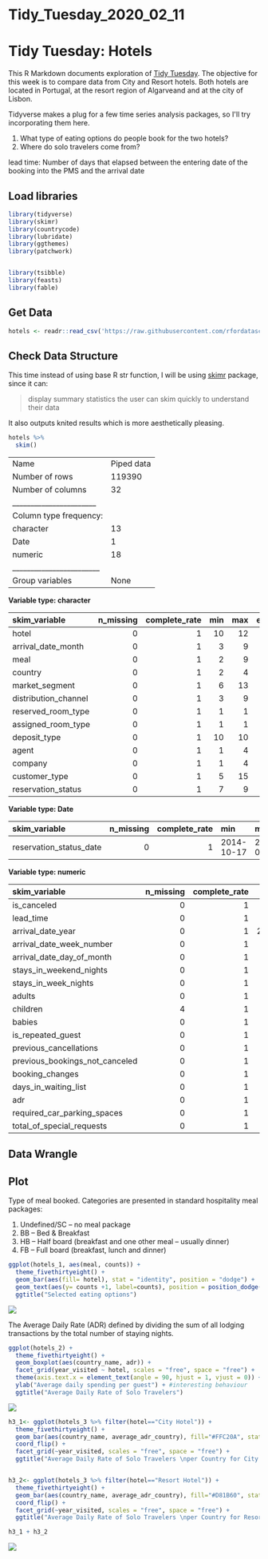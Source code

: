 Tidy\_Tuesday\_2020\_02\_11
================

Tidy Tuesday: Hotels
====================

This R Markdown documents exploration of [Tidy Tuesday](https://github.com/rfordatascience/tidytuesday/tree/master/data/2020/2020-02-11).
The objective for this week is to compare data from City and Resort hotels. Both hotels are located in Portugal, at the resort region of Algarveand and at the city of Lisbon.

Tidyverse makes a plug for a few time series analysis packages, so I'll try incorporating them here.

1.  What type of eating options do people book for the two hotels?
2.  Where do solo travelers come from?

lead time: Number of days that elapsed between the entering date of the booking into the PMS and the arrival date

Load libraries
--------------

``` r
library(tidyverse)
library(skimr)
library(countrycode)
library(lubridate)
library(ggthemes)
library(patchwork)


library(tsibble)
library(feasts)
library(fable)
```

Get Data
--------

``` r
hotels <- readr::read_csv('https://raw.githubusercontent.com/rfordatascience/tidytuesday/master/data/2020/2020-02-11/hotels.csv')
```

Check Data Structure
--------------------

This time instead of using base R str function, I will be using [skimr](https://github.com/ropensci/skimr) package, since it can:

> display summary statistics the user can skim quickly to understand their data

It also outputs knited results which is more aesthetically pleasing.

``` r
hotels %>%
  skim() 
```

|                                                  |            |
|:-------------------------------------------------|:-----------|
| Name                                             | Piped data |
| Number of rows                                   | 119390     |
| Number of columns                                | 32         |
| \_\_\_\_\_\_\_\_\_\_\_\_\_\_\_\_\_\_\_\_\_\_\_   |            |
| Column type frequency:                           |            |
| character                                        | 13         |
| Date                                             | 1          |
| numeric                                          | 18         |
| \_\_\_\_\_\_\_\_\_\_\_\_\_\_\_\_\_\_\_\_\_\_\_\_ |            |
| Group variables                                  | None       |

**Variable type: character**

| skim\_variable        |  n\_missing|  complete\_rate|  min|  max|  empty|  n\_unique|  whitespace|
|:----------------------|-----------:|---------------:|----:|----:|------:|----------:|-----------:|
| hotel                 |           0|               1|   10|   12|      0|          2|           0|
| arrival\_date\_month  |           0|               1|    3|    9|      0|         12|           0|
| meal                  |           0|               1|    2|    9|      0|          5|           0|
| country               |           0|               1|    2|    4|      0|        178|           0|
| market\_segment       |           0|               1|    6|   13|      0|          8|           0|
| distribution\_channel |           0|               1|    3|    9|      0|          5|           0|
| reserved\_room\_type  |           0|               1|    1|    1|      0|         10|           0|
| assigned\_room\_type  |           0|               1|    1|    1|      0|         12|           0|
| deposit\_type         |           0|               1|   10|   10|      0|          3|           0|
| agent                 |           0|               1|    1|    4|      0|        334|           0|
| company               |           0|               1|    1|    4|      0|        353|           0|
| customer\_type        |           0|               1|    5|   15|      0|          4|           0|
| reservation\_status   |           0|               1|    7|    9|      0|          3|           0|

**Variable type: Date**

| skim\_variable            |  n\_missing|  complete\_rate| min        | max        | median     |  n\_unique|
|:--------------------------|-----------:|---------------:|:-----------|:-----------|:-----------|----------:|
| reservation\_status\_date |           0|               1| 2014-10-17 | 2017-09-14 | 2016-08-07 |        926|

**Variable type: numeric**

| skim\_variable                    |  n\_missing|  complete\_rate|     mean|      sd|       p0|      p25|      p50|   p75|  p100| hist  |
|:----------------------------------|-----------:|---------------:|--------:|-------:|--------:|--------:|--------:|-----:|-----:|:------|
| is\_canceled                      |           0|               1|     0.37|    0.48|     0.00|     0.00|     0.00|     1|     1| ▇▁▁▁▅ |
| lead\_time                        |           0|               1|   104.01|  106.86|     0.00|    18.00|    69.00|   160|   737| ▇▂▁▁▁ |
| arrival\_date\_year               |           0|               1|  2016.16|    0.71|  2015.00|  2016.00|  2016.00|  2017|  2017| ▃▁▇▁▆ |
| arrival\_date\_week\_number       |           0|               1|    27.17|   13.61|     1.00|    16.00|    28.00|    38|    53| ▅▇▇▇▅ |
| arrival\_date\_day\_of\_month     |           0|               1|    15.80|    8.78|     1.00|     8.00|    16.00|    23|    31| ▇▇▇▇▆ |
| stays\_in\_weekend\_nights        |           0|               1|     0.93|    1.00|     0.00|     0.00|     1.00|     2|    19| ▇▁▁▁▁ |
| stays\_in\_week\_nights           |           0|               1|     2.50|    1.91|     0.00|     1.00|     2.00|     3|    50| ▇▁▁▁▁ |
| adults                            |           0|               1|     1.86|    0.58|     0.00|     2.00|     2.00|     2|    55| ▇▁▁▁▁ |
| children                          |           4|               1|     0.10|    0.40|     0.00|     0.00|     0.00|     0|    10| ▇▁▁▁▁ |
| babies                            |           0|               1|     0.01|    0.10|     0.00|     0.00|     0.00|     0|    10| ▇▁▁▁▁ |
| is\_repeated\_guest               |           0|               1|     0.03|    0.18|     0.00|     0.00|     0.00|     0|     1| ▇▁▁▁▁ |
| previous\_cancellations           |           0|               1|     0.09|    0.84|     0.00|     0.00|     0.00|     0|    26| ▇▁▁▁▁ |
| previous\_bookings\_not\_canceled |           0|               1|     0.14|    1.50|     0.00|     0.00|     0.00|     0|    72| ▇▁▁▁▁ |
| booking\_changes                  |           0|               1|     0.22|    0.65|     0.00|     0.00|     0.00|     0|    21| ▇▁▁▁▁ |
| days\_in\_waiting\_list           |           0|               1|     2.32|   17.59|     0.00|     0.00|     0.00|     0|   391| ▇▁▁▁▁ |
| adr                               |           0|               1|   101.83|   50.54|    -6.38|    69.29|    94.58|   126|  5400| ▇▁▁▁▁ |
| required\_car\_parking\_spaces    |           0|               1|     0.06|    0.25|     0.00|     0.00|     0.00|     0|     8| ▇▁▁▁▁ |
| total\_of\_special\_requests      |           0|               1|     0.57|    0.79|     0.00|     0.00|     0.00|     1|     5| ▇▁▁▁▁ |

Data Wrangle
------------

Plot
----

Type of meal booked. Categories are presented in standard hospitality meal packages:

1.  Undefined/SC – no meal package
2.  BB – Bed & Breakfast
3.  HB – Half board (breakfast and one other meal – usually dinner)
4.  FB – Full board (breakfast, lunch and dinner)

``` r
ggplot(hotels_1, aes(meal, counts)) +
  theme_fivethirtyeight() +
  geom_bar(aes(fill= hotel), stat = "identity", position = "dodge") +
  geom_text(aes(y= counts +1, label=counts), position = position_dodge(0.9), vjust=0, size=3.5) +
  ggtitle("Selected eating options")
```

![](06_TidyTuesday_files/figure-markdown_github/plot_1-1.png)

The Average Daily Rate (ADR) defined by dividing the sum of all lodging transactions by the total number of staying nights.

``` r
ggplot(hotels_2) +
  theme_fivethirtyeight() +
  geom_boxplot(aes(country_name, adr)) +
  facet_grid(year_visited ~ hotel, scales = "free", space = "free") +
  theme(axis.text.x = element_text(angle = 90, hjust = 1, vjust = 0)) +
  ylab("Average daily spending per guest") + #interesting behaviour
  ggtitle("Average Daily Rate of Solo Travelers")
```

![](06_TidyTuesday_files/figure-markdown_github/plot_2-1.png)

``` r
h3_1<- ggplot(hotels_3 %>% filter(hotel=="City Hotel")) +
  theme_fivethirtyeight() +
  geom_bar(aes(country_name, average_adr_country), fill="#FFC20A", stat = "identity", position = "dodge") +
  coord_flip() +
  facet_grid(~year_visited, scales = "free", space = "free") +
  ggtitle("Average Daily Rate of Solo Travelers \nper Country for City Hotel")


h3_2<- ggplot(hotels_3 %>% filter(hotel=="Resort Hotel")) +
  theme_fivethirtyeight() +
  geom_bar(aes(country_name, average_adr_country), fill="#D81B60", stat = "identity", position = "dodge") +
  coord_flip() +
  facet_grid(~year_visited, scales = "free", space = "free") +
  ggtitle("Average Daily Rate of Solo Travelers \nper Country for Resort Hotel")

h3_1 + h3_2
```

![](06_TidyTuesday_files/figure-markdown_github/plot_3-1.png)

